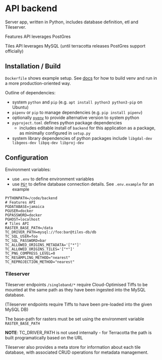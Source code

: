 # API backend

Server app, written in Python, includes database definition, etl and Tileserver.

Features API leverages PostGres

Tiles API leverages MySQL (until terracotta releases PostGres support officially)

## Installation / Build

`Dockerfile` shows example setup. See
[docs](https://pipenv.pypa.io/en/latest/basics/#pipenv-and-docker-containers)
for how to build venv and run in a more production-oriented way.

Outline of dependencies:
- system `python` and `pip` (e.g. `apt install python3 python3-pip` on Ubuntu)
- `pipenv` or `pip` to manage dependencies (e.g. `pip install pipenv`)
- optionally [`pyenv`](https://github.com/pyenv/pyenv) to provide alternative
  version to system python
- `pyproject.toml` defines python package dependencies
  - includes editable install of `backend` for this application as a package, as
    minimally configured in `setup.py`
- system library dependencies of python packages include
  `libgdal-dev libgeos-dev libpq-dev libproj-dev`


## Configuration

Environment variables:
- use `.env` to define environment variables
- use [`PG*`](https://www.postgresql.org/docs/current/libpq-envars.html) to
  define database connection details. See `.env.example` for an example

```
PYTHONPATH=/code/backend
# Features API
PGDATABASE=jamaica
PGUSER=docker
PGPASSWORD=docker
PGHOST=localhost
# Tiles API
RASTER_BASE_PATH=/data
TC_DRIVER_PATH=mysql://foo:bar@tiles-db/db
TC_SQL_USER=foo
TC_SQL_PASSWORD=bar
TC_ALLOWED_ORIGINS_METADATA='["*"]'
TC_ALLOWED_ORIGINS_TILES='["*"]'
TC_PNG_COMPRESS_LEVEL=0
TC_RESAMPLING_METHOD="nearest"
TC_REPROJECTION_METHOD="nearest"
```

### Tileserver

Tileserver endpoints `/singleband/*` require Cloud-Optimised Tiffs to be mounted at the same path as they have been ingested into the MySQL database.

(Tileserver endpoints require Tiffs to have been pre-loaded into the given MySQL DB)

The base-path for rasters must be set using the environment variable `RASTER_BASE_PATH`

__NOTE__: TC_DRIVER_PATH is not used internally - for Terracotta the path is built programatically based on the URL

Tileserver also provides a meta store for information about each tile database, with associated CRUD operations for metadata management.